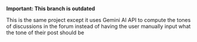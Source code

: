 **Important: This branch is outdated**

This is the same project except it uses Gemini AI API to compute the tones of discussions in the forum instead of having the user manually input what the tone of their post should be
